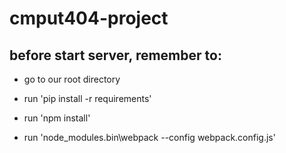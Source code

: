 # cmput404-project

## before start server, remember to:

- go to our root directory

- run 'pip install -r requirements'

- run 'npm install'

- run 'node_modules\.bin\webpack --config webpack.config.js'
